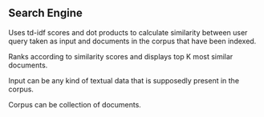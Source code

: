 ## Search Engine

Uses td-idf scores and dot products to calculate similarity between user query taken as input and documents in the corpus that have been indexed.

Ranks according to similarity scores and displays top K most similar documents.

Input can be any kind of textual data that is supposedly present in the corpus.

Corpus can be collection of documents.

